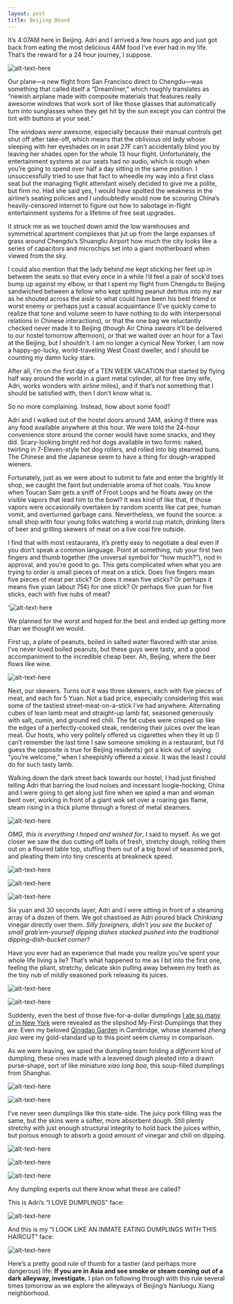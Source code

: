 ```yaml
---
layout: post
title: Beijing Bound
---
```


It’s 4:07AM here in Beijing. Adri and I arrived a few hours ago and just got back from eating the most delicious 4AM food I’ve ever had in my life. That’s the reward for a 24 hour journey, I suppose.

![alt-text-here](http://kenjilopezalt.github.io/images/20140618-Beijing-dumpling-lamb-skewer-/20140618-Beijing-dumpling-lamb-skewer-04.jpg "Folding")

Our plane&mdash;a new flight from San Francisco direct to Chengdu&mdash;was something that called itself a “Dreamliner,” which roughly translates as “newish airplane made with composite materials that features really awesome windows that work sort of like those glasses that automatically turn into sunglasses when they get hit by the sun except you can control the tint with buttons at your seat.”

The windows <em>were</em> awesome, especially because their manual controls get shut off after take-off, which means that the oblivious old lady whose sleeping with her eyeshades on in seat 27F can’t accidentally blind you by leaving her shades open for the whole 13 hour flight. Unfortunately, the entertainment systems at our seats had no audio, which is rough when you’re going to spend over half a day sitting in the same position. I unsuccessfully tried to use that fact to wheedle my way into a first class seat but the managing flight attendant wisely decided to give me a polite, but firm no. Had she said yes, I would have spotted the weakness in the airline’s seating policies and I undoubtedly would now be scouring China’s heavily-censored internet to figure out how to sabotage in-flight entertainment systems for a lifetime of free seat upgrades.

It struck me as we touched down amid the low warehouses and symmetrical apartment complexes that jut up from the large expanses of grass around Chengdu’s Shuangliu Airport how much the city looks like a series of capacitors and microchips set into a giant motherboard when viewed from the sky.

I could also mention that the lady behind me kept sticking her feet up in between the seats so that every once in a while I’d feel a pair of sock’d toes bump up against my elbow, or that I spent my flight from Chengdu to Beijing sandwiched between a fellow who kept spitting peanut detritus into my ear as he shouted across the aisle to what could have been his best friend or worst enemy or perhaps just a casual acquaintance (I’ve quickly come to realize that tone and volume seem to have nothing to do with interpersonal relations in Chinese interactions), or that the one bag we reluctantly checked never made it to Beijing (though Air China <em>swears</em> it’ll be delivered to our hostel tomorrow afternoon), or that we waited over an hour for a Taxi at the Beijing, but I shouldn’t. I am no longer a cynical New Yorker, I am now a happy-go-lucky, world-traveling West Coast dweller, and I should be counting my damn lucky stars.

After all, I’m on the first day of a TEN WEEK VACATION that started by flying half way around the world in a giant metal cylinder, all for free (my wife, Adri, works wonders with airline miles), and if that’s not something that I should be satisfied with, then I don’t know what is.

So no more complaining. Instead, how about some food?

Adri and I walked out of the hostel doors around 3AM, asking if there was any food available anywhere at this hour. We were told the 24-hour convenience store around the corner would have some snacks, and they did. Scary-looking bright red hot dogs available in two forms: naked, twirling in 7-Eleven-style hot dog rollers, and rolled into big steamed buns. The Chinese and the Japanese seem to have a thing for dough-wrapped wieners.

Fortunately, just as we were about to submit to fate and enter the brightly lit shop, we caught the faint but undeniable aroma of hot coals. You know when Toucan Sam gets a sniff of Froot Loops and he floats away on the visible vapors that lead him to the bowl? It was kind of like that, if those vapors were occasionally overtaken by random scents like cat pee, human vomit, and overturned garbage cans. Nevertheless, we found the source: a small shop with four young folks watching a world cup match, drinking liters of beer and grilling skewers of meat on a live coal fire outside.

I find that with most restaurants, it’s pretty easy to negotiate a deal even if you don’t speak a common language. Point at something, rub your first two fingers and thumb together (the universal symbol for “how much?”), nod in approval, and you’re good to go. This gets complicated when what you are trying to order is small pieces of meat on a stick. Does five fingers mean five pieces of meat per stick? Or does it mean five sticks? Or perhaps it means five yuan (about 75¢) for one stick? Or perhaps five yuan for five sticks, each with five nubs of meat?

‘![alt-text-here](http://kenjilopezalt.github.io/images/20140618-Beijing-dumpling-lamb-skewer-/20140618-Beijing-dumpling-lamb-skewer-02.jpg "Folding")

We planned for the worst and hoped for the best and ended up getting more than we thought we would.

First up, a plate of peanuts, boiled in salted water flavored with star anise. I’ve never loved boiled peanuts, but these guys were tasty, and a good accompaniment to the incredible cheap beer. Ah, Beijing, where the beer flows like wine.

![alt-text-here](http://kenjilopezalt.github.io/images/20140618-Beijing-dumpling-lamb-skewer-/20140618-Beijing-dumpling-lamb-skewer-01.jpg "Folding")

Next, our skewers. Turns out it was three skewers, each with five pieces of meat, and each for 5 Yuan. Not a bad price, especially considering this was some of the tastiest street-meat-on-a-stick I’ve had anywhere. Alternating cubes of lean lamb meat and straight-up lamb fat, seasoned generously with salt, cumin, and ground red chili. The fat cubes were crisped up like the edges of a perfectly-cooked steak, rendering their juices over the lean meat. Our hosts, who very politely offered us cigarettes when they lit up (I can’t remember the last time I saw someone smoking in a restaurant, but I’d guess the opposite is true for Beijing residents) got a kick out of saying “you’re welcome,” when I sheepishly offered a <em>xiexie</em>. It was the least I could do for such tasty lamb.

Walking down the dark street back towards our hostel, I had just finished telling Adri that barring the loud noises and incessant loogie-hocking, China and I were going to get along just fine when we spied a man and woman bent over, working in front of a giant wok set over a roaring gas flame, steam rising in a thick plume through a forest of metal steamers.

![alt-text-here](http://kenjilopezalt.github.io/images/20140618-Beijing-dumpling-lamb-skewer-/20140618-Beijing-dumpling-lamb-skewer-06.jpg "Folding")

<em>OMG, this is everything I hoped and wished for</em>, I said to myself. As we got closer we saw the duo cutting off balls of fresh, stretchy dough, rolling them out on a floured table top, stuffing them out of a big bowl of seasoned pork, and pleating them into tiny crescents at breakneck speed.

![alt-text-here](http://kenjilopezalt.github.io/images/20140618-Beijing-dumpling-lamb-skewer-/20140618-Beijing-dumpling-lamb-skewer-07.jpg "Folding")

![alt-text-here](http://kenjilopezalt.github.io/images/20140618-Beijing-dumpling-lamb-skewer-/20140618-Beijing-dumpling-lamb-skewer-08.jpg "Folding")

![alt-text-here](http://kenjilopezalt.github.io/images/20140618-Beijing-dumpling-lamb-skewer-/20140618-Beijing-dumpling-lamb-skewer-09.jpg "Folding")

Six yuan and 30 seconds layer, Adri and I were sitting in front of a steaming array of a dozen of them. We got chastised as Adri poured black <em>Chinkiang</em> vinegar directly over them. <em>Silly foreigners, didn’t you see the bucket of small grab’em-yourself dipping dishes stacked pushed into the traditional dipping-dish-bucket corner?</em>

Have you ever had an experience that made you realize you’ve spent your whole life living a lie? That’s what happened to me as I bit into the first one, feeling the pliant, stretchy, delicate skin pulling away between my teeth as the tiny nub of mildly seasoned pork releasing its juices.

![alt-text-here](http://kenjilopezalt.github.io/images/20140618-Beijing-dumpling-lamb-skewer-/20140618-Beijing-dumpling-lamb-skewer-04.jpg "Folding")

![alt-text-here](http://kenjilopezalt.github.io/images/20140618-Beijing-dumpling-lamb-skewer-/20140618-Beijing-dumpling-lamb-skewer-05.jpg "Folding")

Suddenly, even the best of those five-for-a-dollar dumplings <a href="http://newyork.seriouseats.com/2011/02/the-best-fried-dumplings-in-chinatown-nyc-new-york-manhattan-potstickers-chinese.html">I ate so many of in New York</a> were revealed as the slipshod My-First-Dumplings that they are. Even my beloved <a href="http://www.seriouseats.com/2011/03/qingdao-garden-boiled-fish-with-fiery-sauce-pork-leek-dumplings-cambridge-boston-ma.html">Qingdao Garden</a> in Cambridge, whose steamed <em>zheng jiao</em> were my gold-standard up to this point seem clumsy in comparison.

As we were leaving, we spied the dumpling team folding a <em>different</em> kind of dumpling, these ones made with a leavened dough pleated into a drawn purse-shape, sort of like miniature <em>xiao long boa</em>, this soup-filled dumplings from Shanghai.

![alt-text-here](http://kenjilopezalt.github.io/images/20140618-Beijing-dumpling-lamb-skewer-/20140618-Beijing-dumpling-lamb-skewer-11.jpg "Folding")

![alt-text-here](http://kenjilopezalt.github.io/images/20140618-Beijing-dumpling-lamb-skewer-/20140618-Beijing-dumpling-lamb-skewer-10.jpg "Folding")

I’ve never seen dumplings like this state-side. The juicy pork filling was the same, but the skins were a softer, more absorbent dough. Still plenty stretchy with just enough structural integrity to hold back the juices within, but porous enough to absorb a good amount of vinegar and chili on dipping.

![alt-text-here](http://kenjilopezalt.github.io/images/20140618-Beijing-dumpling-lamb-skewer-/20140618-Beijing-dumpling-lamb-skewer-12.jpg "Folding")

![alt-text-here](http://kenjilopezalt.github.io/images/20140618-Beijing-dumpling-lamb-skewer-/20140618-Beijing-dumpling-lamb-skewer-13.jpg "Folding")

![alt-text-here](http://kenjilopezalt.github.io/images/20140618-Beijing-dumpling-lamb-skewer-/20140618-Beijing-dumpling-lamb-skewer-14.jpg "Folding")

Any dumpling experts out there know what these are called?

This is Adri’s “I LOVE DUMPLINGS” face:

![alt-text-here](http://kenjilopezalt.github.io/images/20140618-Beijing-dumpling-lamb-skewer-/20140618-Beijing-dumpling-lamb-skewer-15.jpg "Folding")

And this is my “I LOOK LIKE AN INMATE EATING DUMPLINGS WITH THIS HAIRCUT” face:

![alt-text-here](http://kenjilopezalt.github.io/images/20140618-Beijing-dumpling-lamb-skewer-/20140618-Beijing-dumpling-lamb-skewer-15.jpg "Folding")

Here’s a pretty good rule of thumb for a tastier (and perhaps more dangerous) life: <strong>If you are in Asia and see smoke or steam coming out of a dark alleyway, investigate.</strong> I plan on following through with this rule several times tomorrow as we explore the alleyways of Beijing’s Nanluogu Xiang neighborhood.
